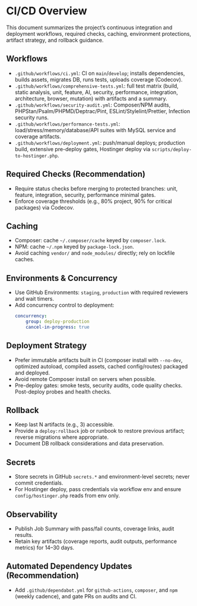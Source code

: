 # CI/CD Overview

This document summarizes the project’s continuous integration and deployment workflows, required checks, caching, environment protections, artifact strategy, and rollback guidance.

## Workflows

- `.github/workflows/ci.yml`: CI on `main`/`develop`; installs dependencies, builds assets, migrates DB, runs tests, uploads coverage (Codecov).
- `.github/workflows/comprehensive-tests.yml`: full test matrix (build, static analysis, unit, feature, AI, security, performance, integration, architecture, browser, mutation) with artifacts and a summary.
- `.github/workflows/security-audit.yml`: Composer/NPM audits, PHPStan/Psalm/PHPMD/Deptrac/Pint, ESLint/Stylelint/Prettier, Infection security runs.
- `.github/workflows/performance-tests.yml`: load/stress/memory/database/API suites with MySQL service and coverage artifacts.
- `.github/workflows/deployment.yml`: push/manual deploys; production build, extensive pre-deploy gates, Hostinger deploy via `scripts/deploy-to-hostinger.php`.

## Required Checks (Recommendation)

- Require status checks before merging to protected branches: unit, feature, integration, security, performance minimal gates.
- Enforce coverage thresholds (e.g., 80% project, 90% for critical packages) via Codecov.

## Caching

- Composer: cache `~/.composer/cache` keyed by `composer.lock`.
- NPM: cache `~/.npm` keyed by `package-lock.json`.
- Avoid caching `vendor/` and `node_modules/` directly; rely on lockfile caches.

## Environments & Concurrency

- Use GitHub Environments: `staging`, `production` with required reviewers and wait timers.
- Add concurrency control to deployment:
    ```yaml
    concurrency:
        group: deploy-production
        cancel-in-progress: true
    ```

## Deployment Strategy

- Prefer immutable artifacts built in CI (composer install with `--no-dev`, optimized autoload, compiled assets, cached config/routes) packaged and deployed.
- Avoid remote Composer install on servers when possible.
- Pre-deploy gates: smoke tests, security audits, code quality checks. Post-deploy probes and health checks.

## Rollback

- Keep last N artifacts (e.g., 3) accessible.
- Provide a `deploy:rollback` job or runbook to restore previous artifact; reverse migrations where appropriate.
- Document DB rollback considerations and data preservation.

## Secrets

- Store secrets in GitHub `secrets.*` and environment-level secrets; never commit credentials.
- For Hostinger deploy, pass credentials via workflow env and ensure `config/hostinger.php` reads from env only.

## Observability

- Publish Job Summary with pass/fail counts, coverage links, audit results.
- Retain key artifacts (coverage reports, audit outputs, performance metrics) for 14–30 days.

## Automated Dependency Updates (Recommendation)

- Add `.github/dependabot.yml` for `github-actions`, `composer`, and `npm` (weekly cadence), and gate PRs on audits and CI.
